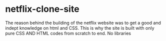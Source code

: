 # netflix-clone-site

The reason behind the building of the netflix website was to get a good and indept knowledge on html and CSS. 
This is why the site is built with only pure CSS AND HTML codes from scratch to end. No libraries
